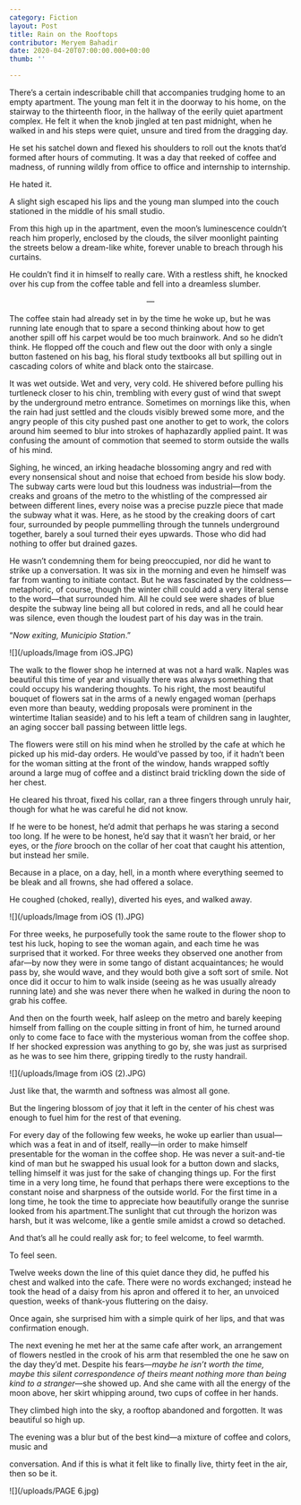 ```yaml
---
category: Fiction
layout: Post
title: Rain on the Rooftops
contributor: Meryem Bahadir
date: 2020-04-20T07:00:00.000+00:00
thumb: ''

---
```

There’s a certain indescribable chill that accompanies trudging home to an empty apartment. The young man felt it in the doorway to his home, on the stairway to the thirteenth floor, in the hallway of the eerily quiet apartment complex. He felt it when the knob jingled at ten past midnight, when he walked in and his steps were quiet, unsure and tired from the dragging day.

He set his satchel down and flexed his shoulders to roll out the knots that’d formed after hours of commuting. It was a day that reeked of coffee and madness, of running wildly from office to office and internship to internship.

He hated it.

A slight sigh escaped his lips and the young man slumped into the couch stationed in the middle of his small studio.

From this high up in the apartment, even the moon’s luminescence couldn’t reach him properly, enclosed by the clouds, the silver moonlight painting the streets below a dream-like white, forever unable to breach through his curtains.

He couldn’t find it in himself to really care. With a restless shift, he knocked over his cup from the coffee table and fell into a dreamless slumber.

<center>—</center>

The coffee stain had already set in by the time he woke up, but he was running late enough that to spare a second thinking about how to get another spill off his carpet would be too much brainwork. And so he didn’t think. He flopped off the couch and flew out the door with only a single button fastened on his bag, his floral study textbooks all but spilling out in cascading colors of white and black onto the staircase.

It was wet outside. Wet and very, very cold. He shivered before pulling his turtleneck closer to his chin, trembling with every gust of wind that swept by the underground metro entrance. Sometimes on mornings like this, when the rain had just settled and the clouds visibly brewed some more, and the angry people of this city pushed past one another to get to work, the colors around him seemed to blur into strokes of haphazardly applied paint. It was confusing the amount of commotion that seemed to storm outside the walls of his mind.

Sighing, he winced, an irking headache blossoming angry and red with every nonsensical shout and noise that echoed from beside his slow body. The subway carts were loud but this loudness was industrial—from the creaks and groans of the metro to the whistling of the compressed air between different lines, every noise was a precise puzzle piece that made the subway what it was. Here, as he stood by the creaking doors of cart four, surrounded by people pummelling through the tunnels underground together, barely a soul turned their eyes upwards. Those who did had nothing to offer but drained gazes.

He wasn’t condemning them for being preoccupied, nor did he want to strike up a conversation. It was six in the morning and even he himself was far from wanting to initiate contact. But he was fascinated by the coldness—metaphoric, of course, though the winter chill could add a very literal sense to the word—that surrounded him. All he could see were shades of blue despite the subway line being all but colored in reds, and all he could hear was silence, even though the loudest part of his day was in the train.

“_Now exiting, Municipio Station_.”

![](/uploads/Image from iOS.JPG)

The walk to the flower shop he interned at was not a hard walk. Naples was beautiful this time of year and visually there was always something that could occupy his wandering thoughts. To his right, the most beautiful bouquet of flowers sat in the arms of a newly engaged woman (perhaps even more than beauty, wedding proposals were prominent in the wintertime Italian seaside) and to his left a team of children sang in laughter, an aging soccer ball passing between little legs.

The flowers were still on his mind when he strolled by the cafe at which he picked up his mid-day orders. He would’ve passed by too, if it hadn’t been for the woman sitting at the front of the window, hands wrapped softly around a large mug of coffee and a distinct braid trickling down the side of her chest.

He cleared his throat, fixed his collar, ran a three fingers through unruly hair, though for what he was careful he did not know.

If he were to be honest, he’d admit that perhaps he was staring a second too long. If he were to be honest, he’d say that it wasn’t her braid, or her eyes, or the _fiore_ brooch on the collar of her coat that caught his attention, but instead her smile.

Because in a place, on a day, hell, in a month where everything seemed to be bleak and all frowns, she had offered a solace.

He coughed (choked, really), diverted his eyes, and walked away.

![](/uploads/Image from iOS (1).JPG)

For three weeks, he purposefully took the same route to the flower shop to test his luck, hoping to see the woman again, and each time he was surprised that it worked. For three weeks they observed one another from afar—by now they were in some tango of distant acquaintances; he would pass by, she would wave, and they would both give a soft sort of smile. Not once did it occur to him to walk inside (seeing as he was usually already running late) and she was never there when he walked in during the noon to grab his coffee.

And then on the fourth week, half asleep on the metro and barely keeping himself from falling on the couple sitting in front of him, he turned around only to come face to face with the mysterious woman from the coffee shop. If her shocked expression was anything to go by, she was just as surprised as he was to see him there, gripping tiredly to the rusty handrail.

![](/uploads/Image from iOS (2).JPG)

Just like that, the warmth and softness was almost all gone.

But the lingering blossom of joy that it left in the center of his chest was enough to fuel him for the rest of that evening.

For every day of the following few weeks, he woke up earlier than usual—which was a feat in and of itself, really—in order to make himself presentable for the woman in the coffee shop. He was never a suit-and-tie kind of man but he swapped his usual look for a button down and slacks, telling himself it was just for the sake of changing things up. For the first time in a very long time, he found that perhaps there were exceptions to the constant noise and sharpness of the outside world. For the first time in a long time, he took the time to appreciate how beautifully orange the sunrise looked from his apartment.The sunlight that cut through the horizon was harsh, but it was welcome, like a gentle smile amidst a crowd so detached.

And that’s all he could really ask for; to feel welcome, to feel warmth.

To feel seen.

Twelve weeks down the line of this quiet dance they did, he puffed his chest and walked into the cafe. There were no words exchanged; instead he took the head of a daisy from his apron and offered it to her, an unvoiced question, weeks of thank-yous fluttering on the daisy.

Once again, she surprised him with a simple quirk of her lips, and that was confirmation enough.

The next evening he met her at the same cafe after work, an arrangement of flowers nestled in the crook of his arm that resembled the one he saw on the day they’d met. Despite his fears—_maybe he isn’t worth the time, maybe this silent correspondence of theirs meant nothing more than being kind to a stranger_—she showed up. And she came with all the energy of the moon above, her skirt whipping around, two cups of coffee in her hands.

They climbed high into the sky, a rooftop abandoned and forgotten. It was beautiful so high up.

The evening was a blur but of the best kind—a mixture of coffee and colors, music and

conversation. And if this is what it felt like to finally live, thirty feet in the air, then so be it.

![](/uploads/PAGE 6.jpg)